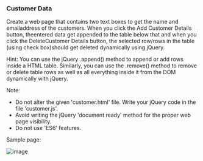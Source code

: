 ### Customer Data

Create a web page that contains two text boxes to get the name and emailaddress of the customers. When you click the Add Customer Details button, theentered data get appended to the table below that and when you click the DeleteCustomer Details button, the selected row/rows in the table (using check box)should get deleted dynamically using jQuery. 

Hint: You can use the jQuery .append() method to append or add rows inside a HTML table. Similarly, you can use the .remove() method to remove or delete table rows as well as all everything inside it from the DOM dynamically with jQuery.

Note:

- Do not alter the given 'customer.html' file.  Write your jQuery code in the file 'customer.js'.
- Avoid writing the jQuery 'document ready' method for the proper web page visibility.
- Do not use 'ES6' features.

Sample page:

![image](https://github.com/abhisheks008/Cognizant-Java-FSE-Hands-ons-2023/assets/68724349/b20acbf0-cf55-46fa-994f-39bb0e82d3be)
